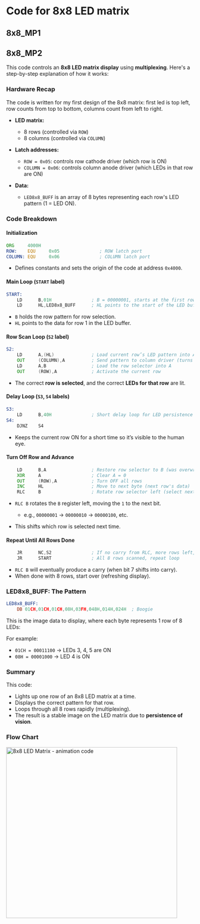 # Code for 8x8 LED matrix
## 8x8_MP1

## 8x8_MP2
This code controls an **8x8 LED matrix display** using **multiplexing**. Here's a step-by-step explanation of how it works:

### Hardware Recap
The code is written for my first design of the 8x8 matrix: first led is top left, row counts from top to bottom, columns count from left to right.
* **LED matrix:**

  * 8 rows (controlled via `ROW`)
  * 8 columns (controlled via `COLUMN`)
* **Latch addresses:**

  * `ROW = 0x05`: controls row cathode driver (which row is ON)
  * `COLUMN = 0x06`: controls column anode driver (which LEDs in that row are ON)
* **Data:**

  * `LED8x8_BUFF` is an array of 8 bytes representing each row's LED pattern (1 = LED ON).

### Code Breakdown

#### Initialization

```asm
ORG     4000H
ROW:    EQU     0x05               ; ROW latch port
COLUMN: EQU     0x06               ; COLUMN latch port
```

* Defines constants and sets the origin of the code at address `0x4000`.


#### Main Loop (`START` label)

```asm
START:                
    LD      B,01H               ; B = 00000001, starts at the first row (rightmost)
    LD      HL,LED8x8_BUFF      ; HL points to the start of the LED buffer
```

* `B` holds the row pattern for row selection.
* `HL` points to the data for row 1 in the LED buffer.


#### Row Scan Loop (`S2` label)

```asm
S2:               
    LD      A,(HL)              ; Load current row’s LED pattern into A
    OUT     (COLUMN),A          ; Send pattern to column driver (turns ON selected LEDs)
    LD      A,B                 ; Load the row selector into A
    OUT     (ROW),A             ; Activate the current row
```

* The correct **row is selected**, and the correct **LEDs for that row** are lit.


#### Delay Loop (`S3`, `S4` labels)

```asm
S3:
    LD      B,40H               ; Short delay loop for LED persistence
S4: 
    DJNZ    S4 
```

* Keeps the current row ON for a short time so it’s visible to the human eye.


#### Turn Off Row and Advance

```asm
    LD      B,A                 ; Restore row selector to B (was overwritten in delay)
    XOR     A                   ; Clear A = 0
    OUT     (ROW),A             ; Turn OFF all rows
    INC     HL                  ; Move to next byte (next row's data)
    RLC     B                   ; Rotate row selector left (select next row)
```

* `RLC B` rotates the `B` register left, moving the `1` to the next bit.

  * e.g., `00000001` → `00000010` → `00000100`, etc.
* This shifts which row is selected next time.


#### Repeat Until All Rows Done

```asm
    JR      NC,S2               ; If no carry from RLC, more rows left, jump to S2
    JR      START               ; All 8 rows scanned, repeat loop
```

* `RLC B` will eventually produce a carry (when bit 7 shifts into carry).
* When done with 8 rows, start over (refreshing display).


### LED8x8\_BUFF: The Pattern

```asm
LED8x8_BUFF: 
    DB 01CH,01CH,01CH,08H,03FH,048H,014H,024H  ; Boogie
```

This is the image data to display, where each byte represents 1 row of 8 LEDs:

For example:

* `01CH = 00011100` → LEDs 3, 4, 5 are ON
* `08H = 00001000` → LED 4 is ON


### Summary

This code:

* Lights up one row of an 8x8 LED matrix at a time.
* Displays the correct pattern for that row.
* Loops through all 8 rows rapidly (multiplexing).
* The result is a stable image on the LED matrix due to **persistence of vision**.


### Flow Chart
<img width="459" alt="8x8 LED Matrix - animation code" src="https://github.com/user-attachments/assets/b447e1a0-148d-4773-8a7b-b13dc4b4a90a" />
